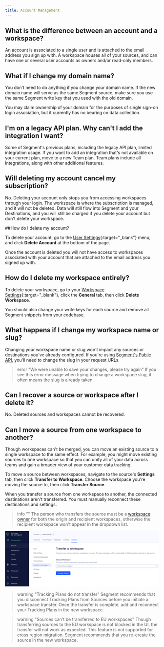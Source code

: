 ```yaml
---
title: Account Management
---
```


## What is the difference between an account and a workspace?

An account is associated to a single user and is attached to the email address you sign up with. A workspace houses all of your sources, and can have one or several user accounts as owners and/or read-only members.

## What if I change my domain name?

You don't need to do anything if you change your domain name. If the new domain name will serve as the same Segment source, make sure you use the same Segment write key that you used with the old domain.

You may claim ownership of your domain for the purposes of single sign-on login association, but it currently has no bearing on data collection.

## I'm on a legacy API plan. Why can't I add the integration I want?

Some of Segment's previous plans, including the legacy API plan, limited integration usage. If you want to add an integration that's not available on your current plan, move to a new Team plan. Team plans include all integrations, along with other additional features.

## Will deleting my account cancel my subscription?

No. Deleting your account only stops you from accessing workspaces through your login. The workspace is where the subscription is managed, and it will not be deleted. Data will still flow into Segment and your Destinations, and you will still be charged if you delete your account but don't delete your workspace.

##How do I delete my account?

To delete your account, go to the [User Settings](https://app.segment.com/settings/user){:target="_blank"} menu, and click **Delete Account** at the bottom of the page.

Once the account is deleted you will not have access to workspaces associated with your account that are attached to the email address you signed up with.

## How do I delete my workspace entirely?

To delete your workspace, go to your [Workspace Settings](https://app.segment.com/goto-my-workspace/settings/basic){:target="_blank"}, click the **General** tab, then click **Delete Workspace**.

You should also change your write keys for each source and remove all Segment snippets from your codebase.

## What happens if I change my workspace name or slug?

Changing your workspace name or slug won't impact any sources or destinations you've already configured. If you're using [Segment's Public API](/docs/api), you'll need to change the slug in your request URLs.

> error "We were unable to save your changes, please try again"
> If you see this error message when trying to change a workspace slug, it often means the slug is already taken.

## Can I recover a source or workspace after I delete it?

No. Deleted sources and workspaces cannot be recovered.

## Can I move a source from one workspace to another?

Though workspaces can't be merged, you can move an existing source to a single workspace to the same effect. For example, you might move existing sources to one workspace so that you can unify all of your data across teams and gain a broader view of your customer data tracking.

To move a source between workspaces, navigate to the source's **Settings** tab, then click **Transfer to Workspace**. Choose the workspace you're moving the source to, then click **Transfer Source**.

When you transfer a source from one workspace to another, the connected destinations aren't transferred. You must manually reconnect these destinations and settings.

> info ""
> The person who transfers the source must be a [workspace owner](/docs/segment-app/iam/) for both the origin and recipient workspaces, otherwise the recipient workspace won't appear in the dropdown list.

![Image of the Transfer to Workspace tab in Segment's platform](images/transfer-source.png "Transferring a source")

> warning "Tracking Plans do not transfer"
> Segment recommends that you disconnect Tracking Plans from Sources before you initiate a workspace transfer. Once the transfer is complete, add and reconnect your Tracking Plans in the new workspace.

> warning "Sources can't be transferred to EU workspaces"
> Though transferring sources to the EU workspace is not blocked in the UI, the transfer will not work as expected. This feature is not supported for cross region migration. Segment recommends that you re-create the source in the new workspace. 
